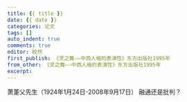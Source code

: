 ```yaml
---
title: {{ title }}
date: {{ date }}
categories: 论文
tags: []
auto_indent: true
comments: true
editor: 皎然
first_publish: 《灵之舞——中西人格的表演性》东方出版社1995年
from_other: 《灵之舞——中西人格的表演性》东方出版社1995年
excerpt:
---
```

萧萐父先生（1924年1月24日-2008年9月17日）
融通还是批判？
